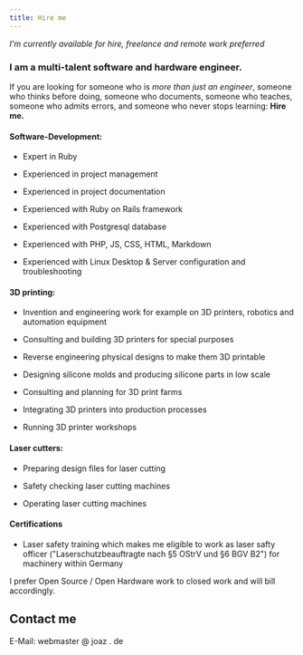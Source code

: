 ```yaml
---
title: Hire me
---
```

*I'm currently available for hire, freelance and remote work preferred*

### I am a multi-talent software and hardware engineer.

If you are looking for someone who is *more than just an engineer*, someone who thinks before doing, someone who documents, someone who teaches, someone who admits errors, and someone who never stops learning: **Hire me.**

#### Software-Development:

- Expert in Ruby

- Experienced in project management

- Experienced in project documentation

- Experienced with Ruby on Rails framework

- Experienced with Postgresql database

- Experienced with PHP, JS, CSS, HTML, Markdown

- Experienced with Linux Desktop & Server configuration and troubleshooting 

#### 3D printing:

- Invention and engineering work for example on 3D printers, robotics and automation equipment

- Consulting and building 3D printers for special purposes

- Reverse engineering physical designs to make them 3D printable

- Designing silicone molds and producing silicone parts in low scale

- Consulting and planning for 3D print farms

- Integrating 3D printers into production processes

- Running 3D printer workshops


#### Laser cutters:

- Preparing design files for laser cutting

- Safety checking laser cutting machines

- Operating laser cutting machines


#### Certifications
- Laser safety training which makes me eligible to work as laser safty officer ("Laserschutzbeauftragte nach §5 OStrV und §6 BGV B2") for machinery within Germany


I prefer Open Source / Open Hardware work to closed work and will bill accordingly. 

## Contact me

E-Mail: webmaster @ joaz . de

